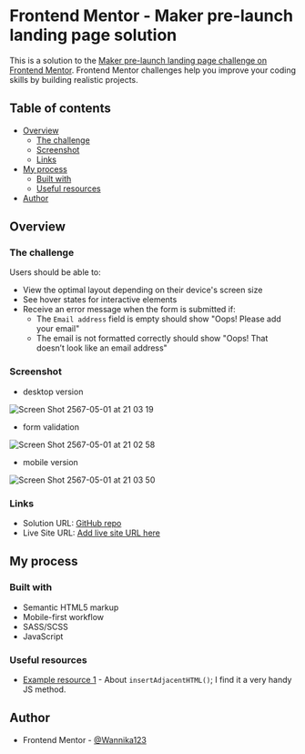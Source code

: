 # Frontend Mentor - Maker pre-launch landing page solution

This is a solution to the [Maker pre-launch landing page challenge on Frontend Mentor](https://www.frontendmentor.io/challenges/maker-prelaunch-landing-page-WVZIJtKLd). Frontend Mentor challenges help you improve your coding skills by building realistic projects. 

## Table of contents

- [Overview](#overview)
  - [The challenge](#the-challenge)
  - [Screenshot](#screenshot)
  - [Links](#links)
- [My process](#my-process)
  - [Built with](#built-with)
  - [Useful resources](#useful-resources)
- [Author](#author)

## Overview

### The challenge

Users should be able to:

- View the optimal layout depending on their device's screen size
- See hover states for interactive elements
- Receive an error message when the form is submitted if:
  - The `Email address` field is empty should show "Oops! Please add your email"
  - The email is not formatted correctly should show "Oops! That doesn’t look like an email address"

### Screenshot

- desktop version

![Screen Shot 2567-05-01 at 21 03 19](https://github.com/Wannika123/fem-landingPage5/assets/142564014/066fd936-ebbe-4d14-a965-5b1364315865)

- form validation

![Screen Shot 2567-05-01 at 21 02 58](https://github.com/Wannika123/fem-landingPage5/assets/142564014/c804074f-2150-42b2-83ac-75759bfd502e)

- mobile version

![Screen Shot 2567-05-01 at 21 03 50](https://github.com/Wannika123/fem-landingPage5/assets/142564014/f00e562f-7477-43b1-8dc8-af16a3881323)

### Links

- Solution URL: [GitHub repo](https://github.com/Wannika123/fem-landingPage5)
- Live Site URL: [Add live site URL here](https://your-live-site-url.com)

## My process

### Built with

- Semantic HTML5 markup
- Mobile-first workflow
- SASS/SCSS
- JavaScript

### Useful resources

- [Example resource 1](https://developer.mozilla.org/en-US/docs/Web/API/Element/insertAdjacentHTML) - About `insertAdjacentHTML()`; I find it a very handy JS method.

## Author

- Frontend Mentor - [@Wannika123](https://www.frontendmentor.io/profile/Wannika123)
